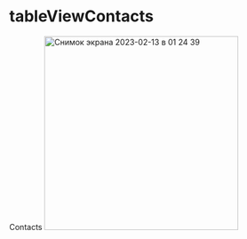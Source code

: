 # tableViewContacts
Contacts
<img width="349" alt="Снимок экрана 2023-02-13 в 01 24 39" src="https://user-images.githubusercontent.com/93939676/218332625-9f65ce06-96b7-4bf7-99c6-1543b6477cd4.png">
